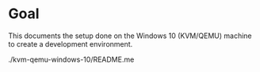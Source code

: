 # Goal


This documents the setup done on the Windows 10 (KVM/QEMU) machine
to create a development environment.

./kvm-qemu-windows-10/README.me


